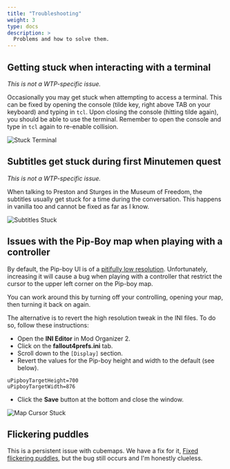 ```yaml
---
title: "Troubleshooting"
weight: 3
type: docs
description: >
  Problems and how to solve them.
---
```


## Getting stuck when interacting with a terminal

*This is not a WTP-specific issue.*

Occasionally you may get stuck when attempting to access a terminal. This can be fixed by opening the console (tilde key, right above TAB on your keyboard) and typing in `tcl`. Upon closing the console (hitting tilde again), you should be able to use the terminal. Remember to open the console and type in `tcl` again to re-enable collision.

![Stuck Terminal](/Pictures/wtp/appendix/stuck-terminal.jpg)

## Subtitles get stuck during first Minutemen quest

*This is not a WTP-specific issue.*

When talking to Preston and Sturges in the Museum of Freedom, the subtitles usually get stuck for a time during the conversation. This happens in vanilla too and cannot be fixed as far as I know.

![Subtitles Stuck](/Pictures/wtp/appendix/subtitles-stuck.jpg)

## Issues with the Pip-Boy map when playing with a controller

By default, the Pip-boy UI is of a [pitifully low resolution](https://staticdelivery.nexusmods.com/mods/1151/images/48758/48758-1609598190-107962601.jpeg). Unfortunately, increasing it will cause a bug when playing with a controller that restrict the cursor to the upper left corner on the Pip-boy map.

You can work around this by turning off your controlling, opening your map, then turning it back on again.

The alternative is to revert the high resolution tweak in the INI files. To do so, follow these instructions:

- Open the **INI Editor** in Mod Organizer 2.
- Click on the **fallout4prefs.ini** tab.
- Scroll down to the `[Display]` section.
- Revert the values for the Pip-boy height and width to the default (see below).

```
uPipboyTargetHeight=700
uPipboyTargetWidth=876
```

- Click the **Save** button at the bottom and close the window.

![Map Cursor Stuck](/Pictures/wtp/appendix/map-gamepad.jpg)

## Flickering puddles

This is a persistent issue with cubemaps. We have a fix for it, [Fixed flickering puddles](https://www.nexusmods.com/fallout4/mods/46787), but the bug still occurs and I'm honestly clueless.